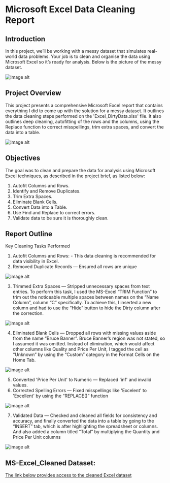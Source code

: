 # Microsoft Excel Data Cleaning Report
## Introduction
In this project, we’ll be working with a messy dataset that simulates real-world data problems. Your job is to clean and organise the data using Microsoft Excel so it’s ready for analysis. 
Below is the picture of the messy dataset.

![image alt](https://github.com/Its-Lilianne/MS-Excel-Project/blob/e34620efe2f16bd7d14ecd76c1ad6ead4c5c0b30/Messy_Dataset.png)


## Project Overview
This project presents a comprehensive Microsoft Excel report that contains everything I did to come up with the solution for a messy dataset. It outlines the data cleaning steps performed on the 'Excel_DirtyData.xlsx' file. It also outlines deep cleaning, autofitting of the rows and the columns, using the Replace function to correct misspellings, trim extra spaces, and convert the data into a table.

![image alt](https://github.com/Its-Lilianne/MS-Excel-Project/blob/0d41be1bd88a6a4c04aa5c844425cbac8eb3001a/Cleaned_Dataset.png)


## Objectives
The goal was to clean and prepare the data for analysis using Microsoft Excel techniques, as described in the project brief, as listed below:
1. Autofit Columns and Rows. 
2. Identify and Remove Duplicates. 
3. Trim Extra Spaces. 
4. Eliminate Blank Cells. 
5. Convert Data into a Table. 
6. Use Find and Replace to correct errors. 
7. Validate data to be sure it is thoroughly clean.

## Report Outline
Key Cleaning Tasks Performed 
1. Autofit Columns and Rows: - This data cleaning is recommended for data visibility in Excel. 
2. Removed Duplicate Records — Ensured all rows are unique

![image alt](https://github.com/Its-Lilianne/MS-Excel-Project/blob/0d41be1bd88a6a4c04aa5c844425cbac8eb3001a/Cleaned_Dataset.png)

3. Trimmed Extra Spaces — Stripped unnecessary spaces from text entries. To perform this task, I used the MS-Excel “TRIM Function” to trim out the noticeable multiple spaces between names on the “Name Column”, column “C” specifically. To achieve this, I inserted a new column and had to use the “Hide” button to hide the Dirty column after the correction.

![image alt](https://github.com/Its-Lilianne/MS-Excel-Project/blob/eb8167f7c7ee02f424a8fa0d88bc679175d97dad/Trimmed_Dataset.png)

4. Eliminated Blank Cells — Dropped all rows with missing values aside from the name “Bruce Banner”. Bruce Banner’s region was not stated, so I assumed it was omitted. Instead of elimination, which would affect other columns like Quality and Price Per Unit, I tagged the cell as “Unknown” by using the “Custom” category in the Format Cells on the Home Tab.  

![image alt](https://github.com/Its-Lilianne/MS-Excel-Project/blob/571fc4f74880693ce72c294d8e4aa75ce10c56ae/Blank%20Cell_Dataset.png) 

5. Converted 'Price Per Unit' to Numeric — Replaced 'inf' and invalid values. 
6. Corrected Spelling Errors — Fixed misspellings like 'Excelent' to 'Excellent' by using the “REPLACE()” function 

![image alt](https://github.com/Its-Lilianne/MS-Excel-Project/blob/162e5a98f196e1db3dd2fb8ccf28786bae82c40b/Replace%20Function_Dataset.png)

7. Validated Data — Checked and cleaned all fields for consistency and accuracy, and finally converted the data into a table by going to the “INSERT” tab, which is after highlighting the spreadsheet or columns. And also added a column titled “Total” by multiplying the Quantity and Price Per Unit columns

![image alt](https://github.com/Its-Lilianne/MS-Excel-Project/blob/fb3f83d3c7c5eeb89b1c8ccf37c67737dc13a8f9/Total%20Sum_Dataset.png)

## MS-Excel_Cleaned Dataset: 
[The link below provides access to the cleaned Excel dataset](https://docs.google.com/spreadsheets/d/1VixZ-pVDZP1_I0Zl7ZTsEkbo97Oj24Yr/edit?usp=drive_link&ouid=107686833480698647313&rtpof=true&sd=true)
